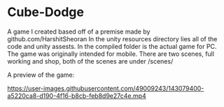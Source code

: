 # Cube-Dodge
A game I created based off of a premise made by github.com/HarshitSheoran
In the unity resources directory lies all of the code and unity assests.
In the compiled folder is the actual game for PC. The game was originally intended for mobile.
There are two scenes, full working and shop, both of the scenes are under /scenes/

A preview of the game:

https://user-images.githubusercontent.com/49009243/143079400-a5220ca8-d190-4f16-b8cb-feb8d9e27c4e.mp4
